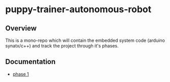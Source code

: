 # puppy-trainer-autonomous-robot

## Overview

This is a mono-repo which will contain the embedded system code (arduino synatx/c++) and track the project through it's phases.

## Documentation

* [phase 1](./docs/phase1.md)